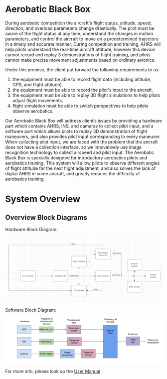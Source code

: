 # Aerobatic Black Box

 During aerobatic competition the aircraft's flight status, altitude, speed, direction, and overload parameters change drastically. The pilot must be aware of the flight status at any time, understand the changes in motion parameters, and control the aircraft to move on a predetermined trajectory in a timely and accurate manner. During competition and training, AHRS will help pilots understand the real-time aircraft attitude, however this device cannot record and replay 3 demonstrations of flight training, and pilots cannot make precise movement adjustments based on ordinary avionics.
 
 Under this premise, the client put forward the following requirements to us:
1. the equipment must be able to record flight data (including altitude, GPS, and flight attitude). 
2. the equipment must be able to record the pilot's input to the aircraft. 
3. the equipment must be able to replay 3D flight simulations to help pilots adjust flight movements. 
4. flight simulation must be able to switch perspectives to help pilots observe aerobatics.
 
Our Aerobatic Black Box will address client’s issues by providing a hardware part which contains AHRS, INS, and cameras to collect pilot input, and a software part which allows pilots to replay 3D demonstration of flight maneuvers, and also provides pilot input corresponding to every maneuver. When collecting pilot input, we are faced with the problem that the aircraft does not have a collection interface, so we innovatively use image recognition technology to collect airspeed and pilot input.
The Aerobatic Black Box is specially designed for introductory aerobatics pilots and aerobatics training. This system will allow pilots to observe different angles of flight attitude for the next flight adjustment, and also solves the lack of digital AHRS in some aircraft, and greatly reduces the difficulty of aerobatics training.

# System Overview
## Overview Block Diagrams
Hardware Block Diagram:

![](https://github.com/BU-Senior-Design-Aerobatics-Black-Box/BU-Senior-Design-Aerobatics-Black-Box.github.io/blob/main/User%20Manual/Hardware%20Block%20Diagram.png)

Software Block Diagram:

![](https://github.com/BU-Senior-Design-Aerobatics-Black-Box/BU-Senior-Design-Aerobatics-Black-Box.github.io/blob/main/User%20Manual/Software%20Block%20Diagram.png)




For more info, please look up the [User Manual](https://github.com/BU-Senior-Design-Aerobatics-Black-Box/BU-Senior-Design-Aerobatics-Black-Box.github.io/blob/main/Team%209%20User%20Manual%20Final.docx)
